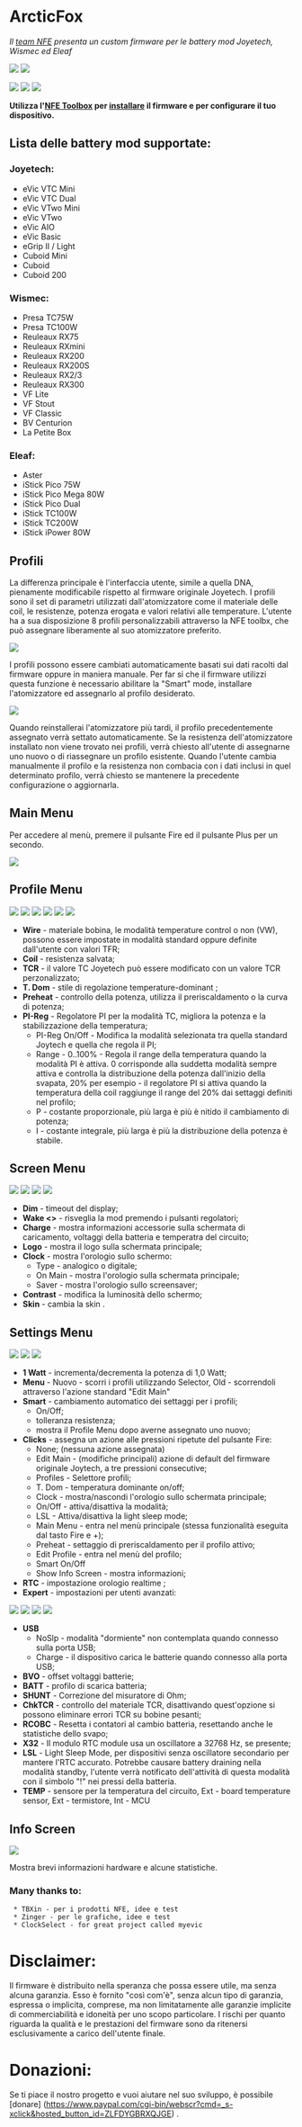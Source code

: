 # ArcticFox
*Il [team NFE](http://nfeteam.org) presenta un custom firmware per le battery mod Joyetech, Wismec ed Eleaf*

![](http://i.imgur.com/JP4KC8A.png)
![](http://i.imgur.com/E1e7cs1.png)

![](http://i.imgur.com/kYJcp6I.png)
![](http://i.imgur.com/TnqNYK1.png)
![](http://i.imgur.com/0XTV9xD.png)

**Utilizza l'[NFE Toolbox](https://github.com/TBXin/NFirmwareEditor/releases) per [installare](https://github.com/maelstrom2001/ArcticFox/wiki/How-to-install) il firmware e per configurare il tuo dispositivo.**

## Lista delle battery mod supportate:
### Joyetech:
* eVic VTC Mini
* eVic VTC Dual
* eVic VTwo Mini
* eVic VTwo
* eVic AIO
* eVic Basic
* eGrip II / Light
* Cuboid Mini
* Cuboid
* Cuboid 200

### Wismec:
* Presa TC75W
* Presa TC100W
* Reuleaux RX75
* Reuleaux RXmini
* Reuleaux RX200
* Reuleaux RX200S
* Reuleaux RX2/3
* Reuleaux RX300
* VF Lite
* VF Stout
* VF Classic
* BV Centurion
* La Petite Box

### Eleaf:
* Aster
* iStick Pico 75W
* iStick Pico Mega 80W
* iStick Pico Dual
* iStick TC100W
* iStick TC200W
* iStick iPower 80W

## Profili
La differenza principale è l'interfaccia utente, simile a quella DNA, pienamente modificabile rispetto al firmware originale Joyetech.
I profili sono il set di parametri utilizzati dall'atomizzatore come il materiale delle coil, le resistenze, potenza erogata e valori relativi alle temperature.
L'utente ha a sua disposizione 8 profili personalizzabili attraverso la NFE toolbx, che può assegnare liberamente al suo atomizzatore preferito.

![](http://i.imgur.com/UjtY7Ir.png)

I profili possono essere cambiati automaticamente basati sui dati racolti dal firmware oppure in maniera manuale.
Per far si che il firmware utilizzi questa funzione è necessario abilitare la "Smart" mode, installare l'atomizzatore ed assegnarlo al profilo desiderato.

![](http://i.imgur.com/fadryzQ.png)

Quando reinstallerai l'atomizzatore più tardi, il profilo precedentemente assegnato verrà settato automaticamente.
Se la resistenza dell'atomizzatore installato non viene trovato nei profili, verrà chiesto all'utente di assegnarne uno nuovo o di riassegnare un profilo esistente.
Quando l'utente cambia manualmente il profilo e la resistenza non combacia con i dati inclusi in quel determinato profilo, verrà chiesto se mantenere la precedente configurazione o aggiornarla.
## Main Menu

Per accedere al menù, premere il pulsante Fire ed il pulsante Plus per un secondo.

![](http://i.imgur.com/XSWOLDJ.png)

## Profile Menu

![](http://i.imgur.com/HOO0KiF.png) ![](http://i.imgur.com/2UPcLHy.png) ![](http://i.imgur.com/yNH5crk.png) ![](http://i.imgur.com/kc0PYf7.png) ![](http://i.imgur.com/CNzn7vQ.png) ![](http://i.imgur.com/3MHoldt.png)

* **Wire** - materiale bobina, le modalità temperature control  o non (VW), possono essere impostate in modalità standard oppure definite dall'utente con valori TFR;
* **Coil** - resistenza salvata;
* **TCR** - il valore TC Joyetech può essere modificato con un valore TCR perzonalizzato;
* **T. Dom** - stile di regolazione temperature-dominant ;
* **Preheat** - controllo della potenza, utilizza il preriscaldamento o la curva di potenza;
* **PI-Reg** - Regolatore PI  per la modalità TC, migliora la potenza e la stabilizzazione della temperatura;
     - PI-Reg On/Off - Modifica la modalità selezionata tra quella standard Joytech e quella che regola il PI;
     - Range - 0..100% - Regola il range della temperatura quando la modalità PI è attiva. 0 corrisponde alla suddetta modalità sempre attiva e  controlla la distribuzione della potenza dall'inizio della svapata, 20% per esempio -  il regolatore PI si attiva quando la temperatura della coil raggiunge il range del 20% dai settaggi definiti nel profilo;
     - P - costante proporzionale, più larga è più è nitido il cambiamento di potenza; 
     - I - costante integrale, più larga è  più la distribuzione della potenza è stabile.

## Screen Menu

![](http://i.imgur.com/6jddZL9.png) ![](http://i.imgur.com/3fRgkGN.png) ![](http://i.imgur.com/FmVjNro.png) ![](http://i.imgur.com/2UYldpC.png)

* **Dim** - timeout del display;
* **Wake <>** - risveglia la mod premendo i pulsanti regolatori;
* **Charge** - mostra informazioni accessorie sulla schermata di caricamento, voltaggi della batteria e temperatra del circuito;
* **Logo** - mostra il logo sulla schermata principale;
* **Clock** - mostra l'orologio sullo schermo:
     - Type - analogico o digitale;
     - On Main - mostra l'orologio sulla schermata principale;
     - Saver - mostra l'orologio sullo screensaver;
* **Contrast** - modifica la luminosità dello schermo;
* **Skin** - cambia la skin .

## Settings Menu

![](http://i.imgur.com/aDuSk3n.png) ![](http://i.imgur.com/3JeWUqf.png) ![](http://i.imgur.com/8V1VCeo.png)

* **1 Watt** - incrementa/decrementa la potenza di 1,0 Watt;
* **Menu** - Nuovo - scorri i profili utilizzando Selector, Old - scorrendoli attraverso l'azione standard "Edit Main"
* **Smart** - cambiamento automatico dei settaggi per i profili;
     - On/Off;
     - tolleranza resistenza;
     - mostra il Profile Menu dopo averne assegnato uno nuovo;
* **Clicks** - assegna un azione alle pressioni ripetute del pulsante Fire:
     - None; (nessuna azione assegnata)
     - Edit Main - (modifiche principali) azione di default del firmware originale Joytech, a tre pressioni consecutive;
     - Profiles - Selettore profili;
     - T. Dom - temperatura dominante on/off;
     - Clock - mostra/nascondi l'orologio sullo schermata principale;
     - On/Off - attiva/disattiva la modalità;
     - LSL - Attiva/disattiva la light sleep mode;
     - Main Menu - entra nel menù principale (stessa funzionalità eseguita dal tasto Fire e +);
     - Preheat - settaggio di preriscaldamento per il profilo attivo;
     - Edit Profile - entra nel menù del profilo;
     - Smart On/Off
     - Show Info Screen - mostra informazioni;
* **RTC** - impostazione orologio realtime ;
* **Expert** - impostazioni per utenti avanzati:

![](http://i.imgur.com/UZBrHjJ.png) ![](http://i.imgur.com/7fT0pNi.png) ![](http://i.imgur.com/edejq3z.png) ![](http://i.imgur.com/FoH1vaE.png)

* **USB**
     - NoSlp - modalità "dormiente" non contemplata quando connesso sulla porta USB;
     - Charge - il dispositivo carica le batterie quando connesso alla porta USB;
* **BVO** - offset voltaggi batterie;
* **BATT** - profilo di scarica batteria;
* **SHUNT** - Correzione del misuratore di Ohm;
* **ChkTCR** - controllo del materiale TCR, disattivando quest'opzione si possono eliminare errori TCR su bobine pesanti;
* **RCOBC** - Resetta i contatori al cambio batteria, resettando anche le statistiche dello svapo;
* **X32** - Il modulo RTC module usa un oscillatore a 32768 Hz, se presente;
* **LSL** - Light Sleep Mode, per dispositivi senza oscillatore secondario per mantere l'RTC accurato. Potrebbe causare battery draining nella modalità standby, l'utente verrà notificato dell'attività di questa modalità con il simbolo "!" nei pressi della batteria.
* **TEMP** - sensore per la temperatura del circuito, Ext - board temperature sensor, Ext - termistore, Int - MCU


## Info Screen
![](http://i.imgur.com/2QoKfkX.png)

Mostra brevi informazioni hardware e alcune statistiche.

### Many thanks to:
     * TBXin - per i prodotti NFE, idee e test
     * Zinger - per le grafiche, idee e test
     * ClockSelect - for great project called myevic

# Disclaimer:
Il firmware è distribuito nella speranza che possa essere utile, ma senza alcuna garanzia. Esso è fornito "così com'è", senza alcun tipo di garanzia, espressa o implicita, comprese, ma non limitatamente alle garanzie implicite di commerciabilità e idoneità per uno scopo particolare. 
I rischi per quanto riguarda la qualità e le prestazioni del firmware sono da ritenersi esclusivamente a carico dell'utente finale.
# Donazioni:
Se ti piace il nostro progetto e vuoi aiutare nel suo sviluppo, è possibile [donare] (https://www.paypal.com/cgi-bin/webscr?cmd=_s-xclick&hosted_button_id=ZLFDYGBRXQJGE) .
